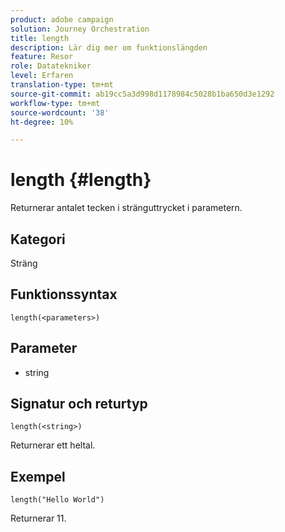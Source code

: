 ```yaml
---
product: adobe campaign
solution: Journey Orchestration
title: length
description: Lär dig mer om funktionslängden
feature: Resor
role: Datatekniker
level: Erfaren
translation-type: tm+mt
source-git-commit: ab19cc5a3d998d1178984c5028b1ba650d3e1292
workflow-type: tm+mt
source-wordcount: '38'
ht-degree: 10%

---
```



# length {#length}

Returnerar antalet tecken i stränguttrycket i parametern.

## Kategori

Sträng

## Funktionssyntax

`length(<parameters>)`

## Parameter

* string

## Signatur och returtyp

`length(<string>)`

Returnerar ett heltal.

## Exempel

`length("Hello World")`

Returnerar 11.
